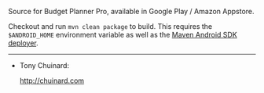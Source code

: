 Source for Budget Planner Pro, available in Google Play / Amazon Appstore.

Checkout and run `mvn clean package` to build.  This requires the `$ANDROID_HOME` environment variable as well as the [Maven Android SDK deployer](https://github.com/mosabua/maven-android-sdk-deployer).

---------

  * Tony Chuinard:

    <http://chuinard.com>
